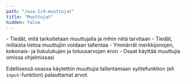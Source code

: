 ```yaml
---
path: "/osa-1/4-muuttujat"
title: "Muuttujat"
hidden: false
---
```


<text-box variant='learningObjectives' name='Oppimistavoitteet'>
- Tiedät, mitä tarkoitetaan muuttujalla ja mihin niitä tarvitaan
- Tiedät, millaista tietoa muuttujiin voidaan tallentaa
- Ymmärrät merkkijonojen, kokonais- ja liukulukujen ja totuusarvojen eron
- Osaat käyttää muuttujia omissa ohjelmissasi
</text-box>


Edellisessä osassa käytettiin muuttujia tallentamaan syötefunktion (eli `input`-funktion) palauttamat arvot.


